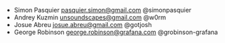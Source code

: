 * Simon Pasquier <pasquier.simon@gmail.com> @simonpasquier
* Andrey Kuzmin <unsoundscapes@gmail.com> @w0rm
* Josue Abreu <josue.abreu@gmail.com> @gotjosh
* George Robinson <george.robinson@grafana.com> @grobinson-grafana
